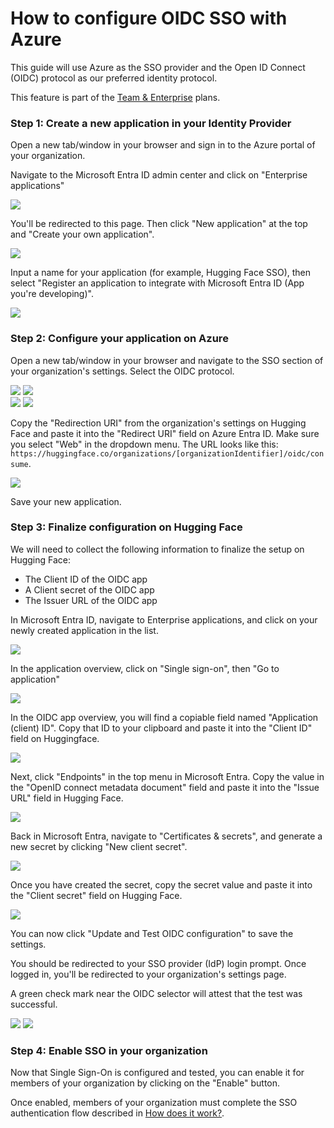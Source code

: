# How to configure OIDC SSO with Azure

This guide will use Azure as the SSO provider and the Open ID Connect (OIDC) protocol as our preferred identity protocol.

<Tip warning={true}>
	This feature is part of the <a href="https://huggingface.co/enterprise">Team & Enterprise</a> plans.
</Tip>

### Step 1: Create a new application in your Identity Provider

Open a new tab/window in your browser and sign in to the Azure portal of your organization.

Navigate to the Microsoft Entra ID admin center and click on "Enterprise applications"

<div class="flex justify-center">
<img src="https://huggingface.co/datasets/huggingface/documentation-images/resolve/b134c56c2d4748be0a161ed13211407228f34553/hub/sso/sso-azure-oidc-guide-1.png"/>
</div>

You'll be redirected to this page. Then click "New application" at the top and "Create your own application".

<div class="flex justify-center">
<img src="https://huggingface.co/datasets/huggingface/documentation-images/resolve/b134c56c2d4748be0a161ed13211407228f34553/hub/sso/sso-azure-oidc-guide-2.png"/>
</div>

Input a name for your application (for example, Hugging Face SSO), then select "Register an application to integrate with Microsoft Entra ID (App you're developing)".

<div class="flex justify-center">
<img src="https://huggingface.co/datasets/huggingface/documentation-images/resolve/b134c56c2d4748be0a161ed13211407228f34553/hub/sso/sso-azure-oidc-guide-3.png"/>
</div>

### Step 2: Configure your application on Azure

Open a new tab/window in your browser and navigate to the SSO section of your organization's settings. Select the OIDC protocol.

<div class="flex justify-center">
<img class="block dark:hidden" src="https://huggingface.co/datasets/huggingface/documentation-images/resolve/main/hub/sso/sso-navigation-settings.png"/>
<img class="hidden dark:block" src="https://huggingface.co/datasets/huggingface/documentation-images/resolve/main/hub/sso/sso-navigation-settings-dark.png"/>
</div>

<div class="flex justify-center">
<img class="block dark:hidden" src="https://huggingface.co/datasets/huggingface/documentation-images/resolve/main/hub/sso/sso-settings.png"/>
<img class="hidden dark:block" src="https://huggingface.co/datasets/huggingface/documentation-images/resolve/main/hub/sso/sso-settings-dark.png"/>
</div>

Copy the "Redirection URI" from the organization's settings on Hugging Face and paste it into the "Redirect URI" field on Azure Entra ID. Make sure you select "Web" in the dropdown menu.
The URL looks like this: `https://huggingface.co/organizations/[organizationIdentifier]/oidc/consume`.

<div class="flex justify-center">
<img src="https://huggingface.co/datasets/huggingface/documentation-images/resolve/b134c56c2d4748be0a161ed13211407228f34553/hub/sso/sso-azure-oidc-guide-4.png"/>
</div>

Save your new application.

### Step 3: Finalize configuration on Hugging Face

We will need to collect the following information to finalize the setup on Hugging Face:

- The Client ID of the OIDC app
- A Client secret of the OIDC app
- The Issuer URL of the OIDC app

In Microsoft Entra ID, navigate to Enterprise applications, and click on your newly created application in the list.

<div class="flex justify-center">
<img src="https://huggingface.co/datasets/huggingface/documentation-images/resolve/b134c56c2d4748be0a161ed13211407228f34553/hub/sso/sso-azure-oidc-guide-5.png"/>
</div>

In the application overview, click on "Single sign-on", then "Go to application"

<div class="flex justify-center">
<img src="https://huggingface.co/datasets/huggingface/documentation-images/resolve/b134c56c2d4748be0a161ed13211407228f34553/hub/sso/sso-azure-oidc-guide-6.png"/>
</div>

In the OIDC app overview, you will find a copiable field named "Application (client) ID".
Copy that ID to your clipboard and paste it into the "Client ID" field on Huggingface.

<div class="flex justify-center">
<img src="https://huggingface.co/datasets/huggingface/documentation-images/resolve/b134c56c2d4748be0a161ed13211407228f34553/hub/sso/sso-azure-oidc-guide-7.png"/>
</div>

Next, click "Endpoints" in the top menu in Microsoft Entra.
Copy the value in the "OpenID connect metadata document" field and paste it into the "Issue URL" field in Hugging Face.

<div class="flex justify-center">
<img src="https://huggingface.co/datasets/huggingface/documentation-images/resolve/b134c56c2d4748be0a161ed13211407228f34553/hub/sso/sso-azure-oidc-guide-8.png"/>
</div>

Back in Microsoft Entra, navigate to "Certificates & secrets", and generate a new secret by clicking "New client secret".

<div class="flex justify-center">
<img src="https://huggingface.co/datasets/huggingface/documentation-images/resolve/b134c56c2d4748be0a161ed13211407228f34553/hub/sso/sso-azure-oidc-guide-9.png"/>
</div>

Once you have created the secret, copy the secret value and paste it into the "Client secret" field on Hugging Face.

<div class="flex justify-center">
<img src="https://huggingface.co/datasets/huggingface/documentation-images/resolve/b134c56c2d4748be0a161ed13211407228f34553/hub/sso/sso-azure-oidc-guide-10.png"/>
</div>

You can now click "Update and Test OIDC configuration" to save the settings.

You should be redirected to your SSO provider (IdP) login prompt. Once logged in, you'll be redirected to your organization's settings page.

A green check mark near the OIDC selector will attest that the test was successful.

<div class="flex justify-center">
<img class="block dark:hidden" src="https://huggingface.co/datasets/huggingface/documentation-images/resolve/main/hub/sso/sso-okta-guide-6.png"/>
<img class="hidden dark:block" src="https://huggingface.co/datasets/huggingface/documentation-images/resolve/main/hub/sso/sso-okta-guide-6-dark.png"/>
</div>

### Step 4: Enable SSO in your organization

Now that Single Sign-On is configured and tested, you can enable it for members of your organization by clicking on the "Enable" button.

Once enabled, members of your organization must complete the SSO authentication flow described in [How does it work?](./security-sso#how-does-it-work).
